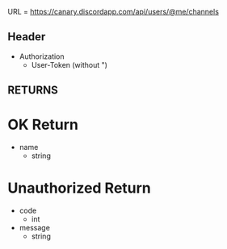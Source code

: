 URL = https://canary.discordapp.com/api/users/@me/channels

## Header
* Authorization
    * User-Token (without ")
## RETURNS

# OK Return
* name
    * string

# Unauthorized Return
* code
    * int
* message
    * string
